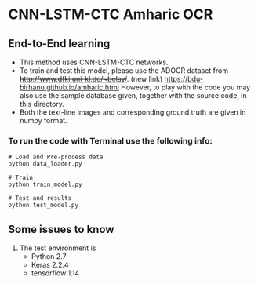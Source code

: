 # CNN-LSTM-CTC Amharic OCR
## End-to-End learning
- This method uses CNN-LSTM-CTC networks.
- To train and test this model, please use the ADOCR dataset from <s> http://www.dfki.uni-kl.de/~belay/</s>. (new link) https://bdu-birhanu.github.io/amharic.html  However, to play with the code you may also use the sample database given, together with the source code, in this directory.
- Both the text-line images and corresponding ground truth are given in numpy format.


### To run the code with Terminal use the following info:
```
# Load and Pre-process data
python data_loader.py

# Train
python train_model.py

# Test and results
python test_model.py
```
## Some issues to know
1. The test environment is
    - Python 2.7
    - Keras 2.2.4
    - tensorflow 1.14
